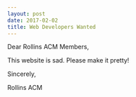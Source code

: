 ```yaml
---
layout: post
date: 2017-02-02
title: Web Developers Wanted
---
```


Dear Rollins ACM Members,

This website is sad. Please make it pretty!

Sincerely,

   Rollins ACM
